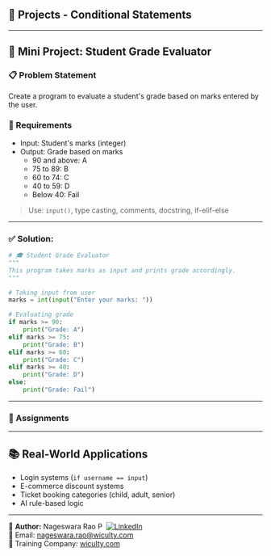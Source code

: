 ## 🔨 Projects - Conditional Statements

---

## 🧩 Mini Project: Student Grade Evaluator

### 📋 Problem Statement
Create a program to evaluate a student's grade based on marks entered by the user.

### 🎯 Requirements
- Input: Student's marks (integer)
- Output: Grade based on marks
  - 90 and above: A
  - 75 to 89: B
  - 60 to 74: C
  - 40 to 59: D
  - Below 40: Fail

> Use: `input()`, type casting, comments, docstring, if-elif-else

---

### ✅ Solution:
```python
# 🎓 Student Grade Evaluator
"""
This program takes marks as input and prints grade accordingly.
"""

# Taking input from user
marks = int(input("Enter your marks: "))

# Evaluating grade
if marks >= 90:
    print("Grade: A")
elif marks >= 75:
    print("Grade: B")
elif marks >= 60:
    print("Grade: C")
elif marks >= 40:
    print("Grade: D")
else:
    print("Grade: Fail")
```

---

### 🎯 Assignments

---

## 📚 Real-World Applications

- Login systems (`if username == input`)
- E-commerce discount systems
- Ticket booking categories (child, adult, senior)
- AI rule-based logic

---

👤 **Author:** Nageswara Rao P &nbsp;[![LinkedIn](https://img.shields.io/badge/LinkedIn-%230077B5.svg?style=flat-square&logo=linkedin&logoColor=white)](https://www.linkedin.com/in/nageshvkn)  
📧 Email: [nageswara.rao@wiculty.com](mailto:nageswara.rao@wiculty.com)  
🏢 Training Company: [wiculty.com](https://wiculty.com)